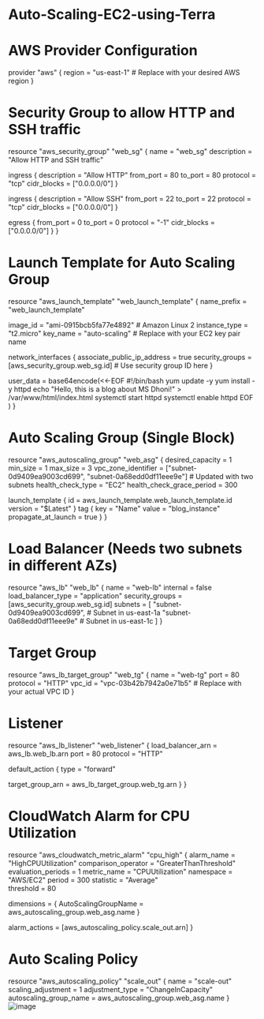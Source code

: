 # Auto-Scaling-EC2-using-Terra



# AWS Provider Configuration
provider "aws" {
  region = "us-east-1" # Replace with your desired AWS region
}

# Security Group to allow HTTP and SSH traffic
resource "aws_security_group" "web_sg" {
  name        = "web_sg"
  description = "Allow HTTP and SSH traffic"

  ingress {
    description = "Allow HTTP"
    from_port   = 80
    to_port     = 80
    protocol    = "tcp"
    cidr_blocks = ["0.0.0.0/0"]
  }

  ingress {
    description = "Allow SSH"
    from_port   = 22
    to_port     = 22
    protocol    = "tcp"
    cidr_blocks = ["0.0.0.0/0"]
  }

  egress {
    from_port   = 0
    to_port     = 0
    protocol    = "-1"
    cidr_blocks = ["0.0.0.0/0"]
  }
}

# Launch Template for Auto Scaling Group
resource "aws_launch_template" "web_launch_template" {
  name_prefix   = "web_launch_template"

  image_id      = "ami-0915bcb5fa77e4892" # Amazon Linux 2
  instance_type = "t2.micro"
  key_name      = "auto-scaling" # Replace with your EC2 key pair name

  network_interfaces {
    associate_public_ip_address = true
    security_groups             = [aws_security_group.web_sg.id]  # Use security group ID here
  }

  user_data = base64encode(<<-EOF
    #!/bin/bash
    yum update -y
    yum install -y httpd
    echo "Hello, this is a blog about MS Dhoni!" > /var/www/html/index.html
    systemctl start httpd
    systemctl enable httpd
  EOF
  )
}

# Auto Scaling Group (Single Block)
resource "aws_autoscaling_group" "web_asg" {
  desired_capacity          = 1
  min_size                  = 1
  max_size                  = 3
  vpc_zone_identifier       = ["subnet-0d9409ea9003cd699", "subnet-0a68edd0df11eee9e"]  # Updated with two subnets
  health_check_type         = "EC2"
  health_check_grace_period = 300

  launch_template {
    id      = aws_launch_template.web_launch_template.id
    version = "$Latest"
  }
  tag {
    key                 = "Name"
    value               = "blog_instance"
    propagate_at_launch = true
  }
}
  
# Load Balancer (Needs two subnets in different AZs)
resource "aws_lb" "web_lb" {
  name               = "web-lb"
  internal           = false
  load_balancer_type = "application"
  security_groups    = [aws_security_group.web_sg.id]
  subnets            = [
    "subnet-0d9409ea9003cd699",  # Subnet in us-east-1a
    "subnet-0a68edd0df11eee9e"   # Subnet in us-east-1c
  ]
}
     
# Target Group
resource "aws_lb_target_group" "web_tg" {
  name        = "web-tg"
  port        = 80
  protocol    = "HTTP"
  vpc_id      = "vpc-03b42b7942a0e71b5" # Replace with your actual VPC ID
}
  
# Listener
resource "aws_lb_listener" "web_listener" {
  load_balancer_arn = aws_lb.web_lb.arn
  port              = 80
  protocol          = "HTTP"
    
  default_action {
    type             = "forward"

target_group_arn = aws_lb_target_group.web_tg.arn
  }
}
    
# CloudWatch Alarm for CPU Utilization
resource "aws_cloudwatch_metric_alarm" "cpu_high" {
  alarm_name          = "HighCPUUtilization"
  comparison_operator = "GreaterThanThreshold"
  evaluation_periods  = 1
  metric_name         = "CPUUtilization"
  namespace           = "AWS/EC2"
  period              = 300 
  statistic           = "Average"   
  threshold           = 80
  
  dimensions = {
    AutoScalingGroupName = aws_autoscaling_group.web_asg.name
  }
 
  alarm_actions = [aws_autoscaling_policy.scale_out.arn]
}

# Auto Scaling Policy   
resource "aws_autoscaling_policy" "scale_out" {
  name                   = "scale-out"
  scaling_adjustment     = 1
  adjustment_type        = "ChangeInCapacity"
  autoscaling_group_name  = aws_autoscaling_group.web_asg.name
}![image](https://github.com/user-attachments/assets/f9094205-72ee-4ae0-a180-ab4fa066e0b1)
